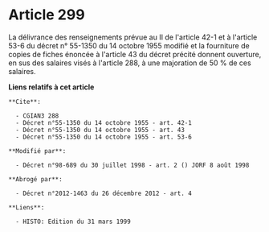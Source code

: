 # Article 299

La délivrance des renseignements prévue au II de l'article 42-1 et à l'article 53-6 du décret n° 55-1350 du 14 octobre 1955
modifié et la fourniture de copies de fiches énoncée à l'article 43 du décret précité donnent ouverture, en sus des salaires
visés à l'article 288, à une majoration de 50 % de ces salaires.

**Liens relatifs à cet article**

	**Cite**:

	  - CGIAN3 288
	  - Décret n°55-1350 du 14 octobre 1955 - art. 42-1
	  - Décret n°55-1350 du 14 octobre 1955 - art. 43
	  - Décret n°55-1350 du 14 octobre 1955 - art. 53-6

	**Modifié par**:

	  - Décret n°98-689 du 30 juillet 1998 - art. 2 () JORF 8 août 1998

	**Abrogé par**:

	  - Décret n°2012-1463 du 26 décembre 2012 - art. 4

	**Liens**:

	  - HISTO: Edition du 31 mars 1999
